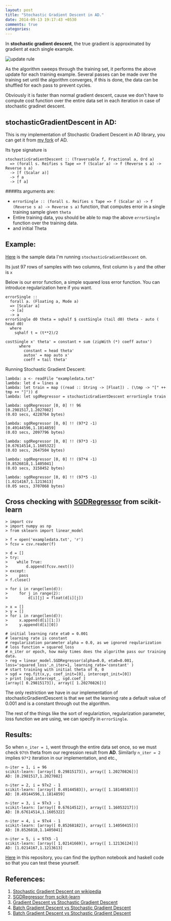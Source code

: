 ```yaml
---
layout: post
title: "Stochastic Gradient Descent in AD."
date: 2014-09-13 19:17:43 +0530
comments: true
categories: 
---
```


In **stochastic gradient descent**, the true gradient is approximated by gradient at each single example.

![update rule](http://upload.wikimedia.org/math/7/d/9/7d9f6671a202d94d26730ef898d8d4f2.png)

As the algorithm sweeps through the training set, it performs the above update for each training example. Several passes can be made over the training set until the algorithm converges, if this is done, the data can be shuffled for each pass to prevent cycles.

Obviously it is faster than normal gradient descent, cause we don't have to compute  cost function over the entire data set in each iteration in case of stochastic gradinet descent.

## stochasticGradientDescent in AD:
This is my implementation of Stochastic Gradient Descent in AD library, you can get it from [my fork](http://github.com/syllogismos/ad) of AD.

Its type signature is 
```
stochasticGradientDescent :: (Traversable f, Fractional a, Ord a) 
  => (forall s. Reifies s Tape => f (Scalar a) -> f (Reverse s a) -> Reverse s a) 
  -> [f (Scalar a)]
  -> f a 
  -> [f a]
```  

####Its arguments are:  
* ```errorSingle :: (forall s. Reifies s Tape => f (Scalar a) -> f (Reverse s a) -> Reverse s a)``` function, that computes error in a single training sample given ```theta```
* Entire training data, you should be able to map the above ```errorSingle``` function over the training data.
* and initial Theta

## Example:
[Here](https://raw.githubusercontent.com/syllogismos/machine-learning-haskell/master/exampledata.txt) is the sample data I'm running ```stochasticGradientDescent``` on.

Its just 97 rows of samples with two columns, first column is ```y``` and the other is ```x```

Below is our error function, a simple squared loss error function. You can introduce regularization here if you want.
```
errorSingle :: 
  forall a. (Floating a, Mode a) 
  => [Scalar a] 
  -> [a] 
  -> a
errorSingle d0 theta = sqhalf $ costSingle (tail d0) theta - auto ( head d0)
  where
    sqhalf t = (t**2)/2
    
costSingle x' theta' = constant + sum (zipWith (*) coeff autox')
      where
        constant = head theta'
        autox' = map auto x'
        coeff = tail theta'
```
Running Stochastic Gradient Descent:
```
lambda: a <- readFile "exampledata.txt"
lambda: let d = lines a
lambda: let train = map ((read :: String -> [Float]) . (\tmp -> "[" ++ tmp ++ "]")) d
lambda: let sgdRegressor = stochasticGradientDescent errorSingle train

lambda: sgdRegressor [0, 0] !! 96
[0.2981517,1.2027082]
(0.03 secs, 4228764 bytes)

lambda: sgdRegressor [0, 0] !! (97*2 -1)
[0.49144596,1.1814859]
(0.03 secs, 2097796 bytes)

lambda: sgdRegressor [0, 0] !! (97*3 -1)
[0.67614514,1.1605322]
(0.03 secs, 2647504 bytes)

lambda: sgdRegressor [0, 0] !! (97*4 -1)
[0.8526818,1.1405041]
(0.03 secs, 3158452 bytes)

lambda: sgdRegressor [0, 0] !! (97*5 -1)
[1.0214167,1.1213613]
(0.05 secs, 3707068 bytes)
```

## Cross checking with [SGDRegressor](http://scikit-learn.org/stable/modules/generated/sklearn.linear_model.SGDRegressor.html) from scikit-learn
```
> import csv
> import numpy as np
> from sklearn import linear_model

> f = open('exampledata.txt', 'r')
> fcsv = csv.reader(f)

> d = []
> try:
>    while True:
>        d.append(fcsv.next())
> except:
>     pass
> f.close()

> for i in range(len(d)):
>     for j in range(2):
>         d[i][j] = float(d[i][j])

> x = []
> y = []
> for i in range(len(d)):
>     x.append(d[i][1:])
>     y.append(d[i][0])

# initial learning rate eta0 = 0.001
# learning rate is constant
# regularization parameter alpha = 0.0, as we ignored reqularization
# loss function = squared_loss
# n_iter or epoch, how many times does the algorithm pass our training data.
> reg = linear_model.SGDRegressor(alpha=0.0, eta0=0.001, loss='squared_loss',n_iter=1, learning_rate='constant' )
# start training with initial theta of 0, 0
> sgd = reg.fit(x,y, coef_init=[0], intercept_init=[0])
> print [sgd.intercept_, sgd.coef_]
[array([ 0.29815173]), array([ 1.20270826])]
```

The only restriction we have in our implementation of stochasticGradientDescent is that we set the learning rate a default value of 0.001 and is a constant through out the algorithm.

The rest of the things like the sort of regulariztion, regularization parameter, loss function we are using, we can specify in ```errorSingle```.

## Results:
So when ```n_iter = 1```, went through the entire data set once, so we must check ```97th``` theta from our regression result from **AD**.
Similarly ```n_iter = 2``` implies ```97*2``` iteration in our implementation, and etc.,

```
n-iter = 1, i = 96
scikit-learn: [array([ 0.29815173]), array([ 1.20270826])]
AD: [0.2981517,1.2027082]

n-iter = 2, i = 97x2 - 1
scikit-learn: [array([ 0.49144583]), array([ 1.18148583])]  
AD: [0.49144596,1.1814859]

n-iter = 3, i = 97x3 - 1  
scikit-learn: [array([ 0.67614512]), array([ 1.16053217])]  
AD: [0.67614514,1.1605322]

n-iter = 4, i = 97x4 - 1  
scikit-learn: [array([ 0.85268182]), array([ 1.14050415])]  
AD: [0.8526818,1.1405041]

n-iter = 5, i = 97X5 -1  
scikit-learn: [array([ 1.02141669]), array([ 1.12136124])]  
AD: [1.0214167,1.1213613]
```

[Here](http://www.github.com/syllogismos/machine-learning-haskell) in this repository, you can find the ipython notebook and haskell code so that you can test these yourself.

## References:
1. [Stochastic Gradient Descent on wikipedia](http://en.wikipedia.org/wiki/Stochastic_gradient_descent)
2. [SGDRegressor from scikit-learn](http://scikit-learn.org/stable/modules/generated/sklearn.linear_model.SGDRegressor.html)
3. [Gradient Descent vs Stochastic Gradient Descent](http://www.quora.com/Whats-the-difference-between-gradient-descent-and-stochastic-gradient-descent)
4. [Batch Gradient Descent vs Stochastic Gradient Descent](http://metaoptimize.com/qa/questions/10046/batch-gradient-descent-vs-stochastic-gradient-descent)
4. [Batch Gradient Descent vs Stochastic Gradient Descent](http://stats.stackexchange.com/questions/49528/batch-gradient-descent-versus-stochastic-gradient-descent) 
